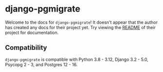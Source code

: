 # django-pgmigrate

Welcome to the docs for `django-pgmigrate`! It doesn't appear that the author has created any docs for their project yet. Try viewing the [README](https://github.com/Opus10/django-pgmigrate) of their project for documentation.

## Compatibility

`django-pgmigrate` is compatible with Python 3.8 - 3.12, Django 3.2 - 5.0, Psycopg 2 - 3, and Postgres 12 - 16.
